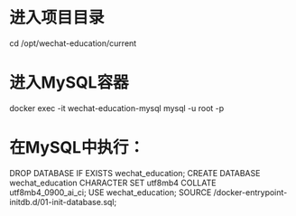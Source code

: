 
  # 进入项目目录
  cd /opt/wechat-education/current

  # 进入MySQL容器
  docker exec -it wechat-education-mysql mysql -u root -p

  # 在MySQL中执行：
  DROP DATABASE IF EXISTS wechat_education;
  CREATE DATABASE wechat_education CHARACTER SET utf8mb4 COLLATE
  utf8mb4_0900_ai_ci;
  USE wechat_education;
  SOURCE /docker-entrypoint-initdb.d/01-init-database.sql;
